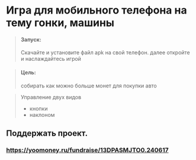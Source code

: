 # Игра для мобильного телефона на тему гонки, машины



> #### Запуск:
> Скачайте и установите файл apk на свой телефон. далее откройте и наслаждайтесь игрой

> #### Цель:
> собирать как можно больше монет для покупки авто

>Управление двух видов 
>- кнопки
>- наклоном

## Поддержать проект. 
### https://yoomoney.ru/fundraise/13DPASMJTO0.240617
